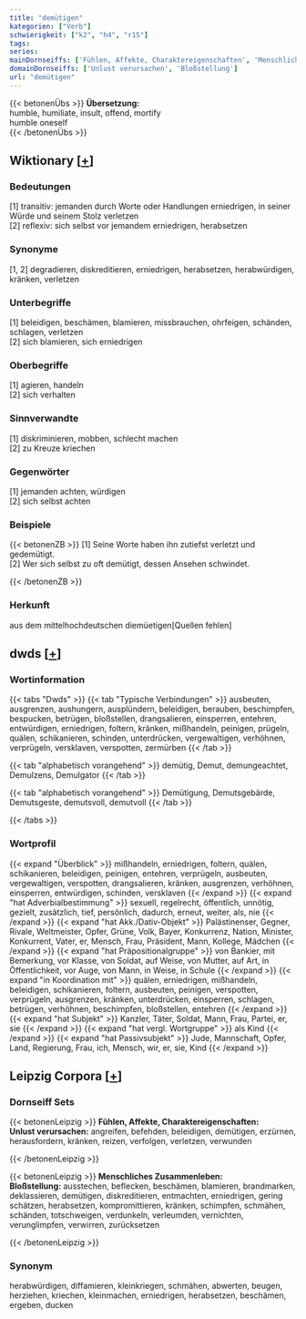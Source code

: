 ```yaml
---
title: "demütigen"
kategorien: ["Verb"]
schwierigkeit: ["k2", "h4", "r15"]
tags:
series:
mainDornseiffs: ['Fühlen, Affekte, Charaktereigenschaften', 'Menschliches Zusammenleben']
domainDornseiffs: ['Unlust verursachen', 'Bloßstellung']
url: "demütigen"
---
```


{{< betonenÜbs >}}
**Übersetzung:**  
humble, humiliate, insult, offend, mortify  
humble  oneself  
{{< /betonenÜbs >}}

## Wiktionary [[+](https://de.wiktionary.org/wiki/demütigen)]

### Bedeutungen
[1] transitiv: jemanden durch Worte oder Handlungen erniedrigen, in seiner Würde und seinem Stolz verletzen  
[2] reflexiv: sich selbst vor jemandem erniedrigen, herabsetzen  

### Synonyme
[1, 2] degradieren, diskreditieren, erniedrigen, herabsetzen, herabwürdigen, kränken, verletzen  

### Unterbegriffe
[1] beleidigen, beschämen, blamieren, missbrauchen, ohrfeigen, schänden, schlagen, verletzen  
[2] sich blamieren, sich erniedrigen  

### Oberbegriffe
[1] agieren, handeln  
[2] sich verhalten  

### Sinnverwandte
[1] diskriminieren, mobben, schlecht machen  
[2] zu Kreuze kriechen  

### Gegenwörter
[1] jemanden achten, würdigen  
[2] sich selbst achten  

### Beispiele
{{< betonenZB >}}
[1] Seine Worte haben ihn zutiefst verletzt und gedemütigt.  
[2] Wer sich selbst zu oft demütigt, dessen Ansehen schwindet.  

{{< /betonenZB >}}
### Herkunft
aus dem mittelhochdeutschen diemüetigen[Quellen fehlen]  



## dwds [[+](https://www.dwds.de/wb/demütigen)]

### Wortinformation
{{< tabs "Dwds" >}}
{{< tab "Typische Verbindungen" >}}
ausbeuten, ausgrenzen, aushungern, ausplündern, beleidigen, berauben, beschimpfen, bespucken, betrügen, bloßstellen, drangsalieren, einsperren, entehren, entwürdigen, erniedrigen, foltern, kränken, mißhandeln, peinigen, prügeln, quälen, schikanieren, schinden, unterdrücken, vergewaltigen, verhöhnen, verprügeln, versklaven, verspotten, zermürben
{{< /tab >}}

{{< tab "alphabetisch vorangehend" >}}
demütig, Demut, demungeachtet, Demulzens, Demulgator
{{< /tab >}}

{{< tab "alphabetisch vorangehend" >}}
Demütigung, Demutsgebärde, Demutsgeste, demutsvoll, demutvoll
{{< /tab >}}

{{< /tabs >}}

### Wortprofil
{{< expand "Überblick" >}} mißhandeln, erniedrigen, foltern, quälen, schikanieren, beleidigen, peinigen, entehren, verprügeln, ausbeuten, vergewaltigen, verspotten, drangsalieren, kränken, ausgrenzen, verhöhnen, einsperren, entwürdigen, schinden, versklaven {{< /expand >}}
{{< expand "hat Adverbialbestimmung" >}} sexuell, regelrecht, öffentlich, unnötig, gezielt, zusätzlich, tief, persönlich, dadurch, erneut, weiter, als, nie {{< /expand >}}
{{< expand "hat Akk./Dativ-Objekt" >}} Palästinenser, Gegner, Rivale, Weltmeister, Opfer, Grüne, Volk, Bayer, Konkurrenz, Nation, Minister, Konkurrent, Vater, er, Mensch, Frau, Präsident, Mann, Kollege, Mädchen {{< /expand >}}
{{< expand "hat Präpositionalgruppe" >}} von Bankier, mit Bemerkung, vor Klasse, von Soldat, auf Weise, von Mutter, auf Art, in Öffentlichkeit, vor Auge, von Mann, in Weise, in Schule {{< /expand >}}
{{< expand "in Koordination mit" >}} quälen, erniedrigen, mißhandeln, beleidigen, schikanieren, foltern, ausbeuten, peinigen, verspotten, verprügeln, ausgrenzen, kränken, unterdrücken, einsperren, schlagen, betrügen, verhöhnen, beschimpfen, bloßstellen, entehren {{< /expand >}}
{{< expand "hat Subjekt" >}} Kanzler, Täter, Soldat, Mann, Frau, Partei, er, sie {{< /expand >}}
{{< expand "hat vergl. Wortgruppe" >}} als Kind {{< /expand >}}
{{< expand "hat Passivsubjekt" >}} Jude, Mannschaft, Opfer, Land, Regierung, Frau, ich, Mensch, wir, er, sie, Kind {{< /expand >}}

## Leipzig Corpora [[+](https://corpora.uni-leipzig.de/en/res?word=demütigen&corpusId=deu_newscrawl-public_2018)]

### Dornseiff Sets
{{< betonenLeipzig >}}
**Fühlen, Affekte, Charaktereigenschaften:**  
**Unlust verursachen:** angreifen, befehden, beleidigen, demütigen, erzürnen, herausfordern, kränken, reizen, verfolgen, verletzen, verwunden  

{{< /betonenLeipzig >}}


{{< betonenLeipzig >}}
**Menschliches Zusammenleben:**  
**Bloßstellung:** ausstechen, beflecken, beschämen, blamieren, brandmarken, deklassieren, demütigen, diskreditieren, entmachten, erniedrigen, gering schätzen, herabsetzen, kompromittieren, kränken, schimpfen, schmähen, schänden, totschweigen, verdunkeln, verleumden, vernichten, verunglimpfen, verwirren, zurücksetzen  

{{< /betonenLeipzig >}}

### Synonym
herabwürdigen, diffamieren, kleinkriegen, schmähen, abwerten, beugen, herziehen, kriechen, kleinmachen, erniedrigen, herabsetzen, beschämen, ergeben, ducken

